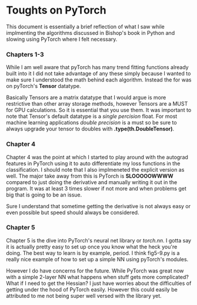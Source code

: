 # Toughts on PyTorch

This document is essentially a brief reflection of what I saw while implmenting the algorithms discussed in Bishop's book in Python and slowing using PyTorch where I felt necessary.

### Chapters 1-3
While I am well aware that pyTorch has many trend fitting functions already built into it I did not take advantage of any these simply because I wanted to make sure I understood the math behind each algorithm. Instead the for was on pyTorch's **Tensor** datatype.

Basically Tensors are a matrix datatype that I would argue is more restrictive than other array storage methods, however Tensors are a MUST for GPU calculations. So it is essential that you use them. It was important to note that Tensor's default datatype is a *single percision* float. For most machine learning applications *double precision* is a must so be sure to always upgrade your tensor to doubles with **.type(th.DoubleTensor)**.

### Chapter 4
Chapter 4 was the point at which I started to play around with the autograd features in PyTorch using it to auto differentiate my loss functions in the classification. I should note that I also implmeneted the explicit version as well. The major take away from this is PyTorch is **SLOOOOOWWWW** compared to just doing the derivative and manually writing it out in the program. It was at least 3 times slower if not more and when problems get big that is going to be an issue.

Sure I understand that sometime getting the derivative is not always easy or even possible but speed should always be considered.

### Chapter 5
Chapter 5 is the dive into PyTorch's neural net library or *torch.nn*. I gotta say it is actually pretty easy to set up once you know what the heck you're doing. The best way to learn is by example, period. I think fig5-9.py is a really nice example of how to set up a simple NN using pyTorch's modules.

However I do have concerns for the future. While PyTorch was great now with a simple 2-layer NN what happens when stuff gets more complicated? What if I need to get the Hessian? I just have worries about the difficulties of getting under the hood of PyTorch easily. However this could easily be attributed to me not being super well versed with the library yet.
